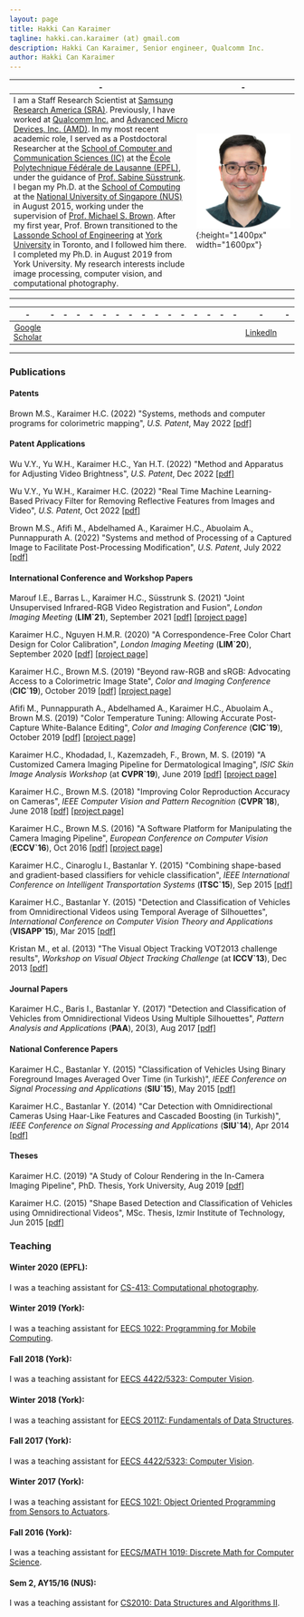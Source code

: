 ```yaml
---
layout: page
title: Hakki Can Karaimer
tagline: hakki.can.karaimer (at) gmail.com
description: Hakki Can Karaimer, Senior engineer, Qualcomm Inc.
author: Hakki Can Karaimer
---
```


| - | - |
|---|---|
| I am a Staff Research Scientist at [Samsung Research America (SRA)](https://sra.samsung.com/). Previously, I have worked at [Qualcomm Inc.](https://www.qualcomm.com/) and [Advanced Micro Devices, Inc. (AMD)](https://www.amd.com/en). In my most recent academic role, I served as a Postdoctoral Researcher at the [School of Computer and Communication Sciences (IC)](https://www.epfl.ch/schools/ic/) at the [École Polytechnique Fédérale de Lausanne (EPFL)](https://www.epfl.ch/en/), under the guidance of [Prof. Sabine Süsstrunk](https://www.epfl.ch/labs/ivrl/people/susstrunk/). I began my Ph.D. at the [School of Computing](https://www.comp.nus.edu.sg) at the [National University of Singapore (NUS)](http://nus.edu.sg/) in August 2015, working under the supervision of [Prof. Michael S. Brown](http://www.cse.yorku.ca/~mbrown/). After my first year, Prof. Brown transitioned to the [Lassonde School of Engineering](https://lassonde.yorku.ca) at [York University](https://www.yorku.ca/index.html) in Toronto, and I followed him there. I completed my Ph.D. in August 2019 from York University. My research interests include image processing, computer vision, and computational photography. | ![](/image/hk_profile.png){:height="1400px" width="1600px"} |

---

| - | - | - | - | - | - | - | - | - | - | - | - | - | - | - | - | - | - | - | - | - | - | - | - | - | - | - | - | - | - | - | - | - |
|:---------:|:---------:|:---------:|:---------:|:---------:|:---------:|:---------:|:---------:|:---------:|:---------:|:---------:|:---------:|:---------:|:---------:|:---------:|:---------:|:---------:|:---------:|:---------:|:---------:|:---------:|:---------:|:---------:|:---------:|:---------:|:---------:|:---------:|:---------:|:---------:|:---------:|:---------:|:---------:|:---------:|
| [Google Scholar](https://scholar.google.com/citations?user=jhlnGS4AAAAJ&hl=en) | | | | | | | | | | | | | | | | [LinkedIn](https://www.linkedin.com/in/karaimer) | | | | | | | | | | | | | | | | [GitHub](https://github.com/karaimer) |

---

### Publications  

#### Patents 

Brown M.S., Karaimer H.C.  (2022) "Systems, methods and computer programs for colorimetric mapping", *U.S. Patent*, May 2022 [[pdf]](https://patentimages.storage.googleapis.com/0f/37/f3/8d153bd6eac33c/US11350070.pdf) 

#### Patent Applications

Wu V.Y., Yu W.H., Karaimer H.C., Yan H.T.  (2022) "Method and Apparatus for Adjusting Video Brightness", *U.S. Patent*, Dec 2022 [[pdf]](https://patentimages.storage.googleapis.com/a6/e5/fa/68cb000f64f1d9/US20220417466A1.pdf)

Wu V.Y., Yu W.H., Karaimer H.C. (2022) "Real Time Machine Learning-Based Privacy Filter for Removing Reflective Features from Images and Video", *U.S. Patent*, Oct 2022 [[pdf]](https://patentimages.storage.googleapis.com/90/e8/d1/1b612127897f77/US20220318954A1.pdf)

Brown M.S., Afifi M., Abdelhamed A., Karaimer H.C., Abuolaim A., Punnappurath A.  (2022) "Systems and method of Processing of a Captured Image to Facilitate Post-Processing Modification", *U.S. Patent*, July 2022 [[pdf]](https://patentimages.storage.googleapis.com/a7/19/68/5090dc2efb56a8/US20220215505A1.pdf)


#### International Conference and Workshop Papers
Marouf I.E., Barras L., Karaimer H.C., Süsstrunk S.  (2021) "Joint Unsupervised Infrared-RGB Video Registration and Fusion", *London Imaging Meeting* (**LIM`21**),  September 2021 [[pdf]](/paper/Joint_Unsupervised_Video_Registration_and_Fusion.pdf) [[project page]](https://iemprog.github.io/joint-unsupervised/)  

Karaimer H.C., Nguyen H.M.R.  (2020) "A Correspondence-Free Color Chart Design for Color Calibration", *London Imaging Meeting* (**LIM`20**),  September 2020 [[pdf]](/paper/color_pattern_LIM19_CR.pdf) [[project page]](https://karaimer.github.io/color-pattern/)  

Karaimer H.C., Brown M.S.  (2019) "Beyond raw-RGB and sRGB: Advocating Access to a Colorimetric Image State", *Color and Imaging Conference* (**CIC`19**),  October 2019 [[pdf]](/paper/Karaimer_Brown_CIC19.pdf) [[project page]](https://karaimer.github.io/beyond-rawRGB-sRGB/)  

Afifi M., Punnappurath A., Abdelhamed A., Karaimer H.C., Abuolaim A., Brown M.S.  (2019) "Color Temperature Tuning: Allowing Accurate Post-Capture White-Balance Editing", *Color and Imaging Conference* (**CIC`19**),  October 2019 [[pdf]](http://cvil.eecs.yorku.ca/projects/public_html/ColorTemperatureTuning/files/ColorTemperatureTuning.pdf) [[project page]](http://cvil.eecs.yorku.ca/projects/public_html/ColorTemperatureTuning/)  

Karaimer H.C., Khodadad, I., Kazemzadeh, F., Brown, M. S.  (2019) "A Customized Camera Imaging Pipeline for Dermatological Imaging", *ISIC Skin Image Analysis Workshop* (at **CVPR`19**), June 2019 [[pdf]](/paper/Karaimer_et_al_2019.pdf) [[project page]](https://karaimer.github.io/customized-camera/)  


Karaimer H.C., Brown M.S.  (2018) "Improving Color Reproduction Accuracy on Cameras", *IEEE Computer Vision and Pattern Recognition* (**CVPR`18**),  June 2018 [[pdf]](/paper/Karaimer_Brown_CVPR18.pdf) [[project page]](https://karaimer.github.io/camera-color/)  

Karaimer H.C., Brown M.S.  (2016) "A Software Platform for Manipulating the Camera Imaging Pipeline", *European Conference on Computer Vision* (**ECCV`16**),  Oct 2016 [[pdf]](/paper/Karaimer_Brown_ECCV16.pdf) [[project page]](https://karaimer.github.io/camera-pipeline)  

Karaimer H.C., Cinaroglu I., Bastanlar Y.  (2015) "Combining shape-based and gradient-based classifiers for vehicle classification", *IEEE International Conference on Intelligent Transportation Systems* (**ITSC`15**), Sep 2015 [[pdf]](/paper/Karaimer_et_al_ITSC15.pdf)  

Karaimer H.C., Bastanlar Y.  (2015) "Detection and Classification of Vehicles from Omnidirectional Videos using Temporal Average of Silhouettes", *International Conference on Computer Vision Theory and Applications* (**VISAPP`15**), Mar 2015 [[pdf]](/paper/Karaimer_Bastanlar_VISAPP15.pdf)  

Kristan M., et al.  (2013) "The Visual Object Tracking VOT2013 challenge results", *Workshop on Visual Object Tracking Challenge* (at **ICCV`13**), Dec 2013 [[pdf]](http://www.cv-foundation.org//openaccess/content_iccv_workshops_2013/W03/papers/Kristan_The_Visual_Object_2013_ICCV_paper.pdf)  

#### Journal Papers
Karaimer H.C., Baris I., Bastanlar Y. (2017) "Detection and Classification of Vehicles from Omnidirectional Videos Using Multiple Silhouettes", *Pattern Analysis and Applications* (**PAA**), 20(3), Aug 2017 [[pdf]](/paper/Karaimer_et_al_PAAA_AAM.pdf)

#### National Conference Papers

Karaimer H.C., Bastanlar Y.  (2015) "Classification of Vehicles Using Binary Foreground Images Averaged Over Time (in Turkish)", *IEEE Conference on Signal Processing and Applications* (**SIU`15**), May 2015 [[pdf]](/paper/Karaimer_Bastanlar_SIU2015.pdf)  

Karaimer H.C., Bastanlar Y.  (2014) "Car Detection with Omnidirectional Cameras Using Haar-Like Features and Cascaded Boosting (in Turkish)", *IEEE Conference on Signal Processing and Applications* (**SIU`14**), Apr 2014 [[pdf]](/paper/Karaimer_Bastanlar_SIU2014.pdf)  

#### Theses

Karaimer H.C.  (2019) "A Study of Colour Rendering in the In-Camera Imaging Pipeline", PhD. Thesis, York University, Aug 2019 [[pdf]](/paper/Karaimer_Hakki_C_2019_PhD.pdf)  

Karaimer H.C.  (2015) "Shape Based Detection and Classification of Vehicles using Omnidirectional Videos", MSc. Thesis, Izmir Institute of Technology, Jun 2015 [[pdf]](/paper/Karaimer_MSc_Thesis.pdf)  

### Teaching  

#### Winter 2020 (EPFL):  

I was a teaching assistant for [CS-413: Computational photography](https://edu.epfl.ch/coursebook/en/computational-photography-CS-413).  

#### Winter 2019 (York):  

I was a teaching assistant for [EECS 1022: Programming for Mobile Computing](https://www.eecs.yorku.ca/course_archive/2018-19/W/1022/).  

#### Fall 2018 (York):  

I was a teaching assistant for [EECS 4422/5323: Computer Vision](https://wiki.eecs.yorku.ca/course_archive/2018-19/F/4422/).  

#### Winter 2018 (York):  

I was a teaching assistant for [EECS 2011Z: Fundamentals of Data Structures](https://www.eecs.yorku.ca/course_archive/2017-18/W/2011Z/).  

#### Fall 2017 (York):  

I was a teaching assistant for [EECS 4422/5323: Computer Vision](https://wiki.eecs.yorku.ca/course_archive/2017-18/F/4422/).  

#### Winter 2017 (York):  

I was a teaching assistant for [EECS 1021: Object Oriented Programming from Sensors to Actuators](http://www.eecs.yorku.ca/course_archive/2016-17/W/1021/).  

#### Fall 2016 (York):  

I was a teaching assistant for [EECS/MATH 1019: Discrete Math for Computer Science](http://www.cs.yorku.ca/~jarek/courses/1019/F16/).  

#### Sem 2, AY15/16 (NUS):  

I was a teaching assistant for [CS2010: Data Structures and Algorithms II](http://www.comp.nus.edu.sg/~brown/cs2010/).  
